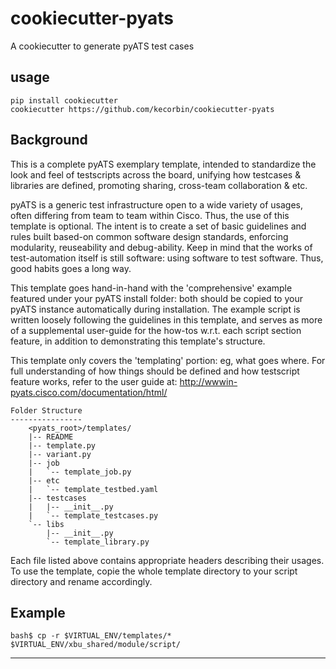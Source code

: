 cookiecutter-pyats
==============

A cookiecutter to generate pyATS test cases


## usage

```
pip install cookiecutter
cookiecutter https://github.com/kecorbin/cookiecutter-pyats
```


## Background
This is a complete pyATS exemplary template, intended to standardize the look
and feel of testscripts across the board, unifying how testcases & libraries
are defined, promoting sharing, cross-team collaboration & etc.

pyATS is a generic test infrastructure open to a wide variety of usages, often
differing from team to team within Cisco. Thus, the use of this template is
optional. The intent is to create a set of basic guidelines and rules built
based-on common software design standards, enforcing modularity, reuseability
and debug-ability. Keep in mind that the works of test-automation itself is
still software: using software to test software. Thus, good habits goes a long
way.

This template goes hand-in-hand with the 'comprehensive' example featured under
your pyATS install folder: both should be copied to your pyATS instance
automatically during installation. The example script is written loosely
following the guidelines in this template, and serves as more of a supplemental
user-guide for the how-tos w.r.t. each script section feature, in addition to
demonstrating this template's structure.

This template only covers the 'templating' portion: eg, what goes where. For
full understanding of how things should be defined and how testscript feature
works, refer to the user guide at:
    http://wwwin-pyats.cisco.com/documentation/html/


    Folder Structure
    ----------------
        <pyats_root>/templates/
        |-- README
        |-- template.py
        |-- variant.py
        |-- job
        |   `-- template_job.py
        |-- etc
        |   `-- template_testbed.yaml
        |-- testcases
        |   |-- __init__.py
        |   `-- template_testcases.py
        `-- libs
            |-- __init__.py
            `-- template_library.py

Each file listed above contains appropriate headers describing their usages.
To use the template, copie the whole template directory to your script directory
and rename accordingly.

Example
-------
    bash$ cp -r $VIRTUAL_ENV/templates/* $VIRTUAL_ENV/xbu_shared/module/script/

--------------------------------------------------------------------------------
